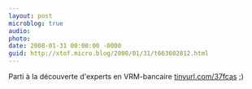 ```yaml
---
layout: post
microblog: true
audio: 
photo: 
date: 2008-01-31 00:00:00 -0000
guid: http://xtof.micro.blog/2008/01/31/t663602812.html
---
```

Parti à la découverte d'experts en VRM-bancaire  [tinyurl.com/37fcas](http://tinyurl.com/37fcas) ;)
